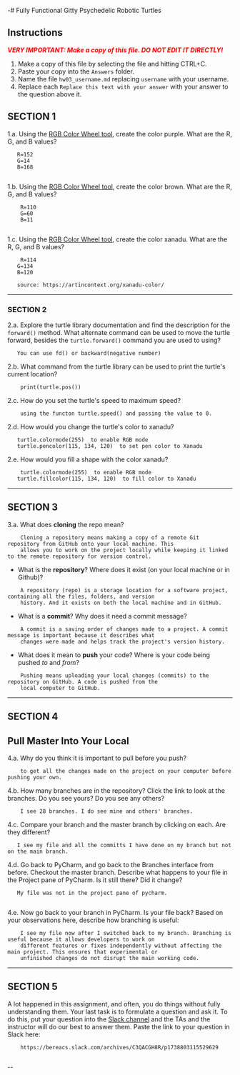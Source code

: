 
-# Fully Functional Gitty Psychedelic Robotic Turtles

## Instructions

**_<span style="color:red">
    VERY IMPORTANT: Make a copy of this file. DO NOT EDIT IT DIRECTLY!
</span>_**

1. Make a copy of this file by selecting the file and hitting CTRL+C. 
2. Paste your copy into the `Answers` folder.
3. Name the file `hw03_username.md` replacing `username` with your username.
4. Replace each `Replace this text with your answer` with your answer to the question above it.

## SECTION 1

1.a. Using the [RGB Color Wheel tool](https://colorspire.com/rgb-color-wheel/), create the color purple. 
     What are the R, G, and B values?

```
   R=152
   G=14
   B=168
   
```

1.b. Using the [RGB Color Wheel tool](https://colorspire.com/rgb-color-wheel/), create the color brown. 
     What are the R, G, and B values? 

```
    R=110
    G=60
    B=11
   
```

1.c. Using the [RGB Color Wheel tool](https://colorspire.com/rgb-color-wheel/), create the color xanadu. 
     What are the R, G, and B values?

```
    R=114
   G=134
   B=120
   
   source: https://artincontext.org/xanadu-color/
```

---

### SECTION 2

2.a. Explore the turtle library documentation and find the description for the 
     `forward()` method. What alternate command can be used to move the turtle forward, 
     besides the `turtle.forward()` command you are used to using?

```
   You can use fd() or backward(negative number)
```

2.b. What command from the turtle library can be used to print the turtle's current 
   location?
   
```
    print(turtle.pos())
```

2.c. How do you set the turtle's speed to maximum speed?
   
```
    using the functon turtle.speed() and passing the value to 0.
```

2.d. How would you change the turtle's color to xanadu? 

```
   turtle.colormode(255)  to enable RGB mode
   turtle.pencolor(115, 134, 120)  to set pen color to Xanadu
```

2.e. How would you fill a shape with the color xanadu?

```
    turtle.colormode(255)  to enable RGB mode
   turtle.fillcolor(115, 134, 120)  to fill color to Xanadu
```

---

## SECTION 3

3.a. What does **cloning** the repo mean?

```
    Cloning a repository means making a copy of a remote Git repository from GitHub onto your local machine. This 
    allows you to work on the project locally while keeping it linked to the remote repository for version control.
```


- What is the **repository**? Where does it exist (on your local machine or in Github)?

```
    A repository (repo) is a storage location for a software project, containing all the files, folders, and version
    history. And it exists on both the local machine and in GitHub.

```


- What is a **commit**? Why does it need a commit message?

```
    A commit is a saving order of changes made to a project. A commit message is important because it describes what
    changes were made and helps track the project's version history.  

```


- What does it mean to **push** your code? Where is your code being pushed _to_ and _from_?

```
    Pushing means uploading your local changes (commits) to the repository on GitHub. A code is pushed from the
    local computer to GitHub.
```

---

## SECTION 4

## Pull Master Into Your Local

4.a. Why do you think it is important to pull before you push?

```
    to get all the changes made on the project on your computer before pushing your own.
```

4.b. How many branches are in the repository?
     Click the link to look at the branches. Do you see yours? Do you see any others? 

```
    I see 28 branches. I do see mine and others' branches.
```


4.c. Compare your branch and the master branch by clicking on each. Are they different?

```
   I see my file and all the committs I have done on my branch but not on the main branch.
``` 


4.d. Go back to PyCharm, and go back to the Branches interface from before. Checkout the 
     master branch.
     Describe what happens to your file in the Project pane of PyCharm. Is it still 
     there? Did it change?

```
   My file was not in the project pane of pycharm.
   
```


4.e. Now go back to your branch in PyCharm. Is your file back? Based on your observations
     here, describe how branching is useful: 

``` 
    I see my file now after I switched back to my branch. Branching is useful because it allows developers to work on
    different features or fixes independently without affecting the main project. This ensures that experimental or 
    unfinished changes do not disrupt the main working code.
```

---

## SECTION 5

A lot happened in this assignment, and often, you do things without fully understanding them. Your last task is to 
formulate a question and ask it. To do this, put your question into the [Slack channel](https://bereacs.slack.com/archives/C3QACGH8R) and the TAs and the 
instructor will do our best to answer them. Paste the link to your question in Slack here:

```
    https://bereacs.slack.com/archives/C3QACGH8R/p1738803115529629
    
```

--